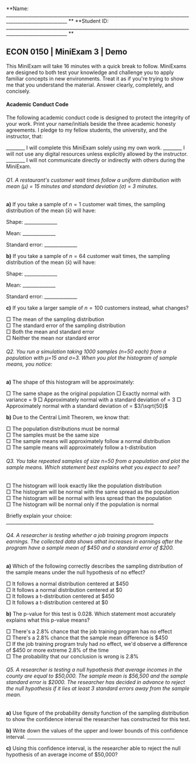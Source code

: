 **Name: ________________________________________________________________________________________________________ **                          **Student ID: ________________________________________________________________________________________________________ **

## ECON 0150 | MiniExam 3 | Demo

This MiniExam will take 16 minutes with a quick break to follow. MiniExams are designed to both test your knowledge and challenge you to apply familiar concepts in new environments. Treat it as if you're trying to show me that you understand the material. Answer clearly, completely, and concisely. 

#### Academic Conduct Code

The following academic conduct code is designed to protect the integrity of your work. Print your name/initials beside the three academic honesty agreements. I pledge to my fellow students, the university, and the instructor, that:

________ I will complete this MiniExam solely using my own work.
________ I will not use any digital resources unless explicitly allowed by the instructor.
________ I will not communicate directly or indirectly with others during the MiniExam.

###### Q1. A restaurant's customer wait times follow a *uniform* distribution with mean (μ) = 15 minutes and standard deviation (σ) = 3 minutes.

**a)** If you take a sample of  $n=1$ customer wait times, the sampling distribution of the mean (x̄) will have:

Shape: ______________

Mean: ______________

Standard error: ______________

**b)** If you take a sample of $n=64$ customer wait times, the sampling distribution of the mean (x̄) will have:

Shape: ______________

Mean: ______________

Standard error: ______________

**c)** If you take a larger sample of $n=100$ customers instead, what changes?

□ The mean of the sampling distribution  
□ The standard error of the sampling distribution  
□ Both the mean and standard error  
□ Neither the mean nor standard error  

###### Q2. You run a simulation taking 1000 samples (n=50 each) from a population with μ=15 and σ=3. When you plot the histogram of sample means, you notice:

**a)** The shape of this histogram will be approximately:

□ The same shape as the original population
□ Exactly normal with variance = 9
□ Approximately normal with a standard deviation of = $3$
□ Approximately normal with a standard deviation of = $3/\sqrt{50}$

**b)** Due to the Central Limit Theorem, we know that:

□ The population distributions must be normal  
□ The samples must be the same size  
□ The sample means will approximately follow a normal distribution  
□ The sample means will approximately follow a t-distribution

###### Q3. You take repeated samples of size n=50 from a population and plot the sample means. Which statement best explains what you expect to see?

□ The histogram will look exactly like the population distribution  
□ The histogram will be normal with the same spread as the population  
□ The histogram will be normal with less spread than the population  
□ The histogram will be normal only if the population is normal  

Briefly explain your choice: _______________________________________________________________

###### Q4. A researcher is testing whether a job training program impacts earnings. The collected data shows athat increases in earnings after the program have a sample mean of \$450 and a standard error of \$200.

**a)** Which of the following correctly describes the sampling distribution of the sample means under the null hypothesis of no effect?

□ It follows a normal distribution centered at \$450  
□ It follows a normal distribution centered at \$0  
□ It follows a t-distribution centered at \$450  
□ It follows a t-distribution centered at \$0  

**b)** The p-value for this test is 0.028. Which statement most accurately explains what this p-value means?

□ There's a 2.8% chance that the job training program has no effect  
□ There's a 2.8% chance that the sample mean difference is \$450  
□ If the job training program truly had no effect, we'd observe a difference of \$450 or more extreme 2.8% of the time  
□ The probability that our conclusion is wrong is 2.8%  

###### Q5. A researcher is testing a null hypothesis that average incomes in the county are equal to \$50,000. The sample mean is \$56,500 and the sample standard error is \$2000. The researcher has decided in advance to reject the null hypothesis if it lies at least 3 standard errors away from the sample mean. 

**a)** Use figure of the probability density function of the sampling distribution to show the confidence interval the researcher has constructed for this test.

**b)** Write down the values of the upper and lower bounds of this confidence interval.  _______________________________________________________________

**c)** Using this confidence interval, is the researcher able to reject the null hypothesis of an average income of \$50,000?